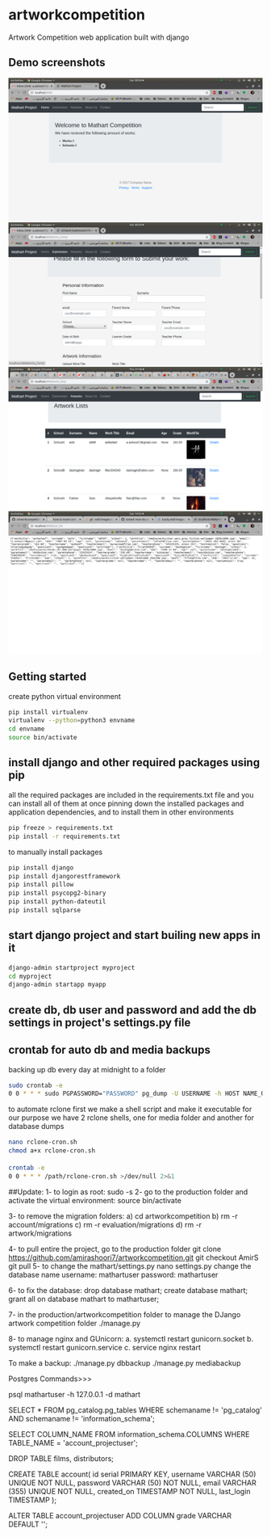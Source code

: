 # artworkcompetition
Artwork Competition web application built with django

## Demo screenshots
![alt text](https://raw.githubusercontent.com/amirashoori7/artworkcompetition/master/demo/demo1.png)
![alt text](https://raw.githubusercontent.com/amirashoori7/artworkcompetition/master/demo/demo2.png)
![alt text](https://raw.githubusercontent.com/amirashoori7/artworkcompetition/master/demo/work_lists.png)
![alt text](https://raw.githubusercontent.com/amirashoori7/artworkcompetition/master/demo/REST_API.png)


## Getting started
create python virtual environment

```bash
pip install virtualenv
virtualenv --python=python3 envname
cd envname
source bin/activate
```

## install django and other required packages using pip
all the required packages are included in the requirements.txt file and you can install all of them at once
pinning down the installed packages and application dependencies, and to install them in other environments
```bash
pip freeze > requirements.txt
pip install -r requirements.txt
```
to manually install packages
```bash
pip install django
pip install djangorestframework
pip install pillow
pip install psycopg2-binary
pip install python-dateutil
pip install sqlparse
```

## start django project and start builing new apps in it

```bash
django-admin startproject myproject
cd myproject
django-admin startapp myapp
```
## create db, db user and password and add the db settings in project's settings.py file

## crontab for auto db and media backups
backing up db every day at midnight to a folder
```bash
sudo crontab -e
0 0 * * * sudo PGPASSWORD="PASSWORD" pg_dump -U USERNAME -h HOST NAME_OF_DB > LOCATION_AND_NAME_OF_BACKUP_FILE
```
to automate rclone first we make a shell script and make it executable
for our purpose we have 2 rclone shells, one for media folder and another for database dumps
```bash
nano rclone-cron.sh
chmod a+x rclone-cron.sh

crontab -e
0 0 * * * /path/rclone-cron.sh >/dev/null 2>&1
```


##Update:
1- to login as root:
	sudo -s
2- go to the production folder and activate the virtual environment:
	source bin/activate

3- to remove the migration folders:
	a) cd artworkcompetition
	b) rm -r account/migrations
	c) rm -r evaluation/migrations
	d) rm -r artwork/migrations

4- to pull entire the project, go to the production folder
 git clone https://github.com/amirashoori7/artworkcompetition.git
 git checkout AmirS
 git pull
5- to change the mathart/settings.py
nano settings.py
change the database name
username: mathartuser
password: mathartuser

6- to fix the database:
drop database mathart;
create database mathart;
grant all on database mathart to mathartuser;

7- in the production/artworkcompetition folder to manage the DJango artwork competition folder
./manage.py


8- to manage nginx and GUnicorn:
	a. systemctl restart gunicorn.socket
	b. systemctl restart gunicorn.service
	c. service nginx restart


To make a backup:
./manage.py dbbackup
./manage.py mediabackup



Postgres Commands>>>

psql mathartuser -h 127.0.0.1 -d mathart

SELECT * FROM pg_catalog.pg_tables WHERE schemaname != 'pg_catalog' AND schemaname != 'information_schema';

SELECT COLUMN_NAME FROM information_schema.COLUMNS WHERE TABLE_NAME = 'account_projectuser';

DROP TABLE films, distributors;

CREATE TABLE account(
   id serial PRIMARY KEY,
   username VARCHAR (50) UNIQUE NOT NULL,
   password VARCHAR (50) NOT NULL,
   email VARCHAR (355) UNIQUE NOT NULL,
   created_on TIMESTAMP NOT NULL,
   last_login TIMESTAMP
);


ALTER TABLE account_projectuser
ADD COLUMN grade VARCHAR DEFAULT '';
